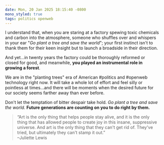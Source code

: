 ```yaml
---
date: Mon, 20 Jan 2025 18:15:40 -0800
mono_styled: true
tags: politics openweb
---
```


I understand that, when you are staring at a factory spewing toxic chemicals and carbon into the atmosphere, someone who shuffles over and whispers in your ear "_Go plant a tree and save the world_"; your first instinct isn't to thank them for their keen insight but to launch a broadside in their direction.

And yet…in twenty years the factory could be thoroughly reformed or closed for good, and meanwhile, **you played an instrumental role in growing a forest**.

We are in the "planting trees" era of American #politics and #openweb technology right now. It will take a whole lot of effort and feel silly or pointless at times…and there will be moments when the desired future for our society seems farther away than ever before.

Don't let the temptation of bitter despair take hold. _Go plant a tree and save the world._ **Future generations are counting on you to do right by them.**

> “Art is the only thing that helps people stay alive, and it is the only thing that has allowed people to create joy in this insane, suppressive universe. And art is the only thing that they can't get rid of. They've tried, but ultimately they can't stamp it out.”  
> –Juliette Lewis